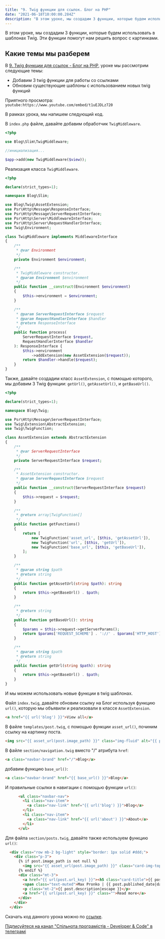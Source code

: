 ```yaml
---
title: "9. Twig функции для ссылок. Блог на PHP"
date: "2021-06-18T10:00:00.284Z"
description: "В этом уроке, мы создадим 3 функции, которые будем использовать в шаблонах Twig. Эти функции помогут нам решить вопрос с картинками."
---
```


В этом уроке, мы создадим 3 функции, которые будем использовать в шаблонах Twig. Эти функции помогут нам решить вопрос с картинками.

## Какие темы мы разберем
В [9. Twig функции для ссылок - Блог на PHP](https://www.youtube.com/watch?v=t1uEJDLz720), уроке мы рассмотрим следующие темы:
* Добавим 3 twig функции для работы со ссылками
* Обновим существующие шаблоны с использованием новых twig функций

Приятного просмотра:
`youtube:https://www.youtube.com/embed/t1uEJDLz720`

В рамках урока, мы напишем следующий код.

В `index.php` файле, давайте добавим обработчик `TwigMiddleware`.

```php
<?php

use Blog\Slim\TwigMiddleware;

//инициализация...

$app->add(new TwigMiddleware($view));
```

Реализация класса `TwigMiddleware`.

```php
<?php

declare(strict_types=1);

namespace Blog\Slim;

use Blog\Twig\AssetExtension;
use Psr\Http\Message\ResponseInterface;
use Psr\Http\Message\ServerRequestInterface;
use Psr\Http\Server\MiddlewareInterface;
use Psr\Http\Server\RequestHandlerInterface;
use Twig\Environment;

class TwigMiddleware implements MiddlewareInterface
{
    /**
     * @var Environment
     */
    private Environment $environment;

    /**
     * TwigMiddleware constructor.
     * @param Environment $environment
     */
    public function __construct(Environment $environment)
    {
        $this->environment = $environment;
    }

    /**
     * @param ServerRequestInterface $request
     * @param RequestHandlerInterface $handler
     * @return ResponseInterface
     */
    public function process(
        ServerRequestInterface $request,
        RequestHandlerInterface $handler
    ): ResponseInterface {
        $this->environment
            ->addExtension(new AssetExtension($request));
        return $handler->handle($request);
    }
}
```

Также, давайте создадим класс `AssetExtension`, с помощью которого, мы добавим 3 Twig функции: `getUrl()`, `getAssetUrl()`, и `getBaseUrl()`.

```php
<?php

declare(strict_types=1);

namespace Blog\Twig;

use Psr\Http\Message\ServerRequestInterface;
use Twig\Extension\AbstractExtension;
use Twig\TwigFunction;

class AssetExtension extends AbstractExtension
{
    /**
     * @var ServerRequestInterface
     */
    private ServerRequestInterface $request;

    /**
     * AssetExtension constructor.
     * @param ServerRequestInterface $request
     */
    public function __construct(ServerRequestInterface $request)
    {
        $this->request = $request;
    }

    /**
     * @return array|TwigFunction[]
     */
    public function getFunctions()
    {
        return [
            new TwigFunction('asset_url', [$this, 'getAssetUrl']),
            new TwigFunction('url', [$this, 'getUrl']),
            new TwigFunction('base_url', [$this, 'getBaseUrl']),
        ];
    }

    /**
     * @param string $path
     * @return string
     */
    public function getAssetUrl(string $path): string
    {
        return $this->getBaseUrl() . $path;
    }

    /**
     * @return string
     */
    public function getBaseUrl(): string
    {
        $params = $this->request->getServerParams();
        return $params['REQUEST_SCHEME'] . '://' . $params['HTTP_HOST'] . '/';
    }

    /**
     * @param string $path
     * @return string
     */
    public function getUrl(string $path): string
    {
        return $this->getBaseUrl() . $path;
    }
}
```

И мы можем использовать новые функции в twig шаблонах.

Файл `index.twig`, давайте обновим ссылку на Блог используя функцию `url()`, которую мы объявили и реализовали в классе `AssetExtension`.

```html
<a href="{{ url('blog') }}">View all</a>
```

В файле `templates/post.twig`, с помощью функции `asset_url()`, починим ссылку на картинку поста.

```html
<img src="{{ asset_url(post.image_path) }}" class="img-fluid" alt="{{ post.title|escape }}">
```

В файле `section/navigation.twig` вместо "/" атрибута `href`:

```html
<a class="navbar-brand" href="/">Blog</a>
```

добавим функцию `base_url()`:
```html
<a class="navbar-brand" href="{{ base_url() }}">Blog</a>
```

И правильные ссылки в навигации с помощью функции `url()`:
```html
      <ul class="navbar-nav">
        <li class="nav-item">
          <a class="nav-link" href="{{ url('blog') }}">Blog</a>
        </li>
        <li class="nav-item">
          <a class="nav-link" href="{{ url('about') }}">About</a>
        </li>
      </ul>
```

Для файла `section/posts.twig`, давайте также используем функцию `url()`:
```html
  <div class="row mb-2 bg-light" style="border: 1px solid #ddd;">
    <div class="p-3">
      {% if post.image_path is not null %}
        <img src="{{ asset_url(post.image_path) }}" class="card-img-top" alt="{{ post.title|escape }}">
      {% endif %}
      <div class="mt-3">
        <a href="{{ url(post.url_key) }}"><h5 class="card-title">{{ post.title|escape }}</h5></a>
        <span class="text-muted">Max Pronko | {{ post.published_date|date("F d, Y") }}</span>
        <p class="mt-2">{{ post.description|escape }}</p>
        <a href="{{ url(post.url_key) }}" class="">Read more</a>
      </div>
    </div>
  </div>
```

Скачать код данного урока можно по [ссылке](https://github.com/mcspronko/php-blog-lessons/tree/master/lesson-9).

[Підписуйтеся на канал "Спільнота програмістів - Developer & Code" в телеграмі](https://t.me/developerandcode)
